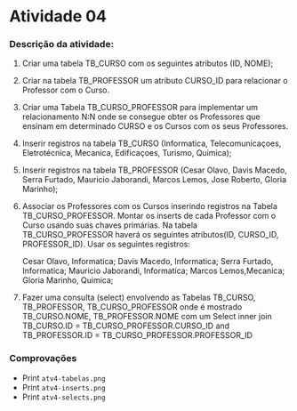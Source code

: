 # Atividade 04
### Descrição da atividade:
1) Criar uma tabela TB_CURSO com os seguintes atributos (ID, NOME);

2) Criar na tabela TB_PROFESSOR um atributo CURSO_ID para relacionar o Professor com o Curso.

3) Criar uma Tabela TB_CURSO_PROFESSOR para implementar um relacionamento N:N onde se consegue obter
   os Professores que ensinam em determinado CURSO e os Cursos com os seus Professores. 

4) Inserir registros na tabela TB_CURSO (Informatica, Telecomunicaçoes, Eletrotécnica, Mecanica,
                                         Edificaçoes, Turismo, Quimica);

5) Inserir registros na tabela TB_PROFESSOR (Cesar Olavo, Davis Macedo, Serra Furtado, Mauricio Jaborandi,
                                             Marcos Lemos, Jose Roberto, Gloria Marinho);

6) Associar os Professores com os Cursos inserindo registros na Tabela TB_CURSO_PROFESSOR.
   Montar os inserts de cada Professor com o Curso usando suas chaves primárias. Na tabela
   TB_CURSO_PROFESSOR haverá os seguintes atributos(ID, CURSO_ID, PROFESSOR_ID). Usar os seguintes registros:

   Cesar Olavo, Informatica;
   Davis Macedo, Informatica;
   Serra Furtado, Informatica;
   Mauricio Jaborandi, Informatica;
   Marcos Lemos,Mecanica;
   Gloria Marinho, Quimica;

7) Fazer uma consulta (select) envolvendo as Tabelas TB_CURSO, TB_PROFESSOR, TB_CURSO_PROFESSOR
   onde é mostrado TB_CURSO.NOME, TB_PROFESSOR.NOME com um Select inner join
   TB_CURSO.ID = TB_CURSO_PROFESSOR.CURSO_ID
   and
   TB_PROFESSOR.ID = TB_CURSO_PROFESSOR.PROFESSOR_ID

### Comprovações
- Print `atv4-tabelas.png`
- Print `atv4-inserts.png`
- Print `atv4-selects.png`
